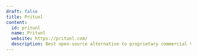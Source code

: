 ```yaml
---
draft: false
title: Pritunl
content:
  id: pritunl
  name: Pritunl
  website: https://pritunl.com/
  description: Best open-source alternative to proprietary commercial VPN products such as Aviatrix and Pulse Secure.
---
```


